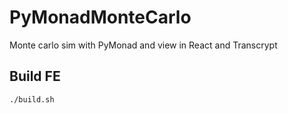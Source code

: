 # PyMonadMonteCarlo
Monte carlo sim with PyMonad and view in React and Transcrypt

## Build FE
`./build.sh`
